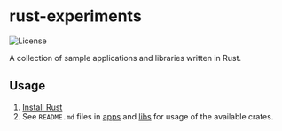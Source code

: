 # rust-experiments

![License](https://img.shields.io/github/license/lunar-natalie/rust-experiments)

A collection of sample applications and libraries written in Rust.

## Usage

1. [Install Rust](https://www.rust-lang.org/tools/install)
2. See `README.md` files in [apps](apps) and [libs](libs) for usage of the available crates.